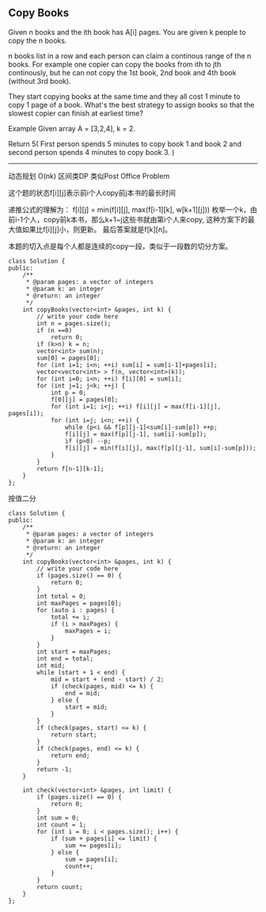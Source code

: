 ## Copy Books  ##

Given n books and the ith book has A[i] pages. You are given k people to copy the n books.

n books list in a row and each person can claim a continous range of the n books. For example one copier can copy the books from ith to jth continously, but he can not copy the 1st book, 2nd book and 4th book (without 3rd book).

They start copying books at the same time and they all cost 1 minute to copy 1 page of a book. What's the best strategy to assign books so that the slowest copier can finish at earliest time?

Example
Given array A = [3,2,4], k = 2.

Return 5( First person spends 5 minutes to copy book 1 and book 2 and second person spends 4 minutes to copy book 3. )

----------
动态规划 O(nk)
区间类DP
类似Post Office Problem

这个题的状态f[i][j]表示前i个人copy前j本书的最长时间

递推公式的理解为：
f[i][j] = min(f[i][j], max(f[i-1][k], w[k+1][j]))
枚举一个k，由前i-1个人，copy前k本书，那么k+1~j这些书就由第i个人来copy, 这种方案下的最大值如果比f[i][j]小，则更新。
最后答案就是f[k][n]。

本题的切入点是每个人都是连续的copy一段，类似于一段数的切分方案。

	class Solution {
	public:
	    /**
	     * @param pages: a vector of integers
	     * @param k: an integer
	     * @return: an integer
	     */
	    int copyBooks(vector<int> &pages, int k) {
	        // write your code here
	        int n = pages.size();
	        if (n ==0)
	            return 0;
	        if (k>n) k = n;
	        vector<int> sum(n);
	        sum[0] = pages[0];
	        for (int i=1; i<n; ++i) sum[i] = sum[i-1]+pages[i];
	        vector<vector<int> > f(n, vector<int>(k));
	        for (int i=0; i<n; ++i) f[i][0] = sum[i];
	        for (int j=1; j<k; ++j) {
	            int p = 0;
	            f[0][j] = pages[0];
	            for (int i=1; i<j; ++i) f[i][j] = max(f[i-1][j], pages[i]); 
	            for (int i=j; i<n; ++i) {
	                while (p<i && f[p][j-1]<sum[i]-sum[p]) ++p;
	                f[i][j] = max(f[p][j-1], sum[i]-sum[p]);                
	                if (p>0) --p;
	                f[i][j] = min(f[i][j], max(f[p][j-1], sum[i]-sum[p]));         
	            }
	        }
	        return f[n-1][k-1];
	    }
	};

按值二分

	class Solution {
	public:
	    /**
	     * @param pages: a vector of integers
	     * @param k: an integer
	     * @return: an integer
	     */
	    int copyBooks(vector<int> &pages, int k) {
	        // write your code here
	        if (pages.size() == 0) {
	            return 0;
	        }
	        int total = 0;
	        int maxPages = pages[0];
	        for (auto i : pages) {
	            total += i;
	            if (i > maxPages) {
	                maxPages = i;
	            }
	        }
	        int start = maxPages;
	        int end = total;
	        int mid;
	        while (start + 1 < end) {
	            mid = start + (end - start) / 2;
	            if (check(pages, mid) <= k) {
	                end = mid;
	            } else {
	                start = mid;
	            }
	        }
	        if (check(pages, start) <= k) {
	            return start;
	        }
	        if (check(pages, end) <= k) {
	            return end;
	        }
	        return -1;
	    }
	
	    int check(vector<int> &pages, int limit) {
	        if (pages.size() == 0) {
	            return 0;
	        }
	        int sum = 0;
	        int count = 1;
	        for (int i = 0; i < pages.size(); i++) {
	            if (sum + pages[i] <= limit) {
	                sum += pages[i];
	            } else {
	                sum = pages[i];
	                count++;
	            }
	        }
	        return count;
	    }
	};